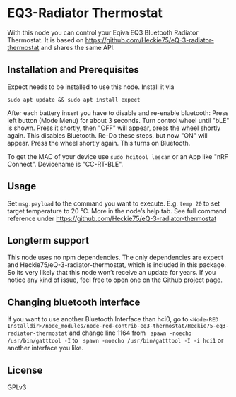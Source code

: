# EQ3-Radiator Thermostat
With this node you can control your Eqiva EQ3 Bluetooth Radiator Thermostat. It is based on https://github.com/Heckie75/eQ-3-radiator-thermostat and shares the same API.

## Installation and Prerequisites
Expect needs to be installed to use this node. Install it via 
```
sudo apt update && sudo apt install expect
```
After each battery insert you have to disable and re-enable bluetooth: Press left button (Mode Menu) for about 3 seconds. Turn control wheel until "bLE" is shown. Press it shortly, then "OFF" will appear, press the wheel shortly again. This disables Bluetooth. Re-Do these steps, but now "ON" will appear. Press the wheel shortly again. This turns on Bluetooth.

To get the MAC of your device use `sudo hcitool lescan` or an App like "nRF Connect". Devicename is "CC-RT-BLE".  

## Usage
Set `msg.payload` to the command you want to execute. E.g. `temp 20` to set target temperature to 20 °C. More in the node’s help tab. See full command reference under https://github.com/Heckie75/eQ-3-radiator-thermostat

## Longterm support
This node uses no npm dependencies. The only dependencies are expect and Heckie75/eQ-3-radiator-thermostat, which is included in this package. So its very likely that this node won’t receive an update for years. If you notice any kind of issue, feel free to open one on the Github project page.

## Changing bluetooth interface
If you want to use another Bluetooth Interface than hci0, go to `<Node-RED Installdir>/node_modules/node-red-contrib-eq3-thermostat/Heckie75-eq3-radiator-thermostat` and change line 1164 from
` spawn -noecho /usr/bin/gatttool -I`
to
` spawn -noecho /usr/bin/gatttool -I -i hci1`
or another interface you like.

## License
GPLv3

